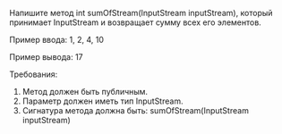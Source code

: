 Напишите метод int sumOfStream(InputStream inputStream), который принимает InputStream и возвращает сумму всех его элементов.

Пример ввода: 1, 2, 4, 10

Пример вывода: 17

Требования:
1. Метод должен быть публичным.
2. Параметр должен иметь тип InputStream.
3. Сигнатура метода должна быть: sumOfStream(InputStream inputStream)
